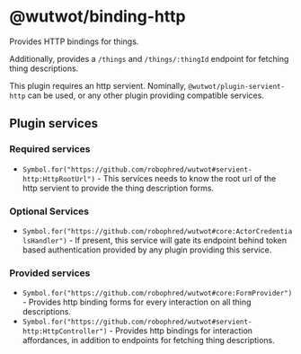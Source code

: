 # @wutwot/binding-http

Provides HTTP bindings for things.

Additionally, provides a `/things` and `/things/:thingId` endpoint for fetching thing descriptions.

This plugin requires an http servient. Nominally, `@wutwot/plugin-servient-http` can be used, or any other plugin providing compatible services.

## Plugin services

### Required services

- `Symbol.for("https://github.com/robophred/wutwot#servient-http:HttpRootUrl")` - This services needs to know the root url of the http servient to provide the thing description forms.

### Optional Services

- `Symbol.for("https://github.com/robophred/wutwot#core:ActorCredentialsHandler")` - If present, this service will gate its endpoint behind token based authentication provided by any plugin providing this service.

### Provided services

- `Symbol.for("https://github.com/robophred/wutwot#core:FormProvider")` - Provides http binding forms for every interaction on all thing descriptions.
- `Symbol.for("https://github.com/robophred/wutwot#servient-http:HttpController")` - Provides http bindings for interaction affordances, in addition to endpoints for fetching thing descriptions.
